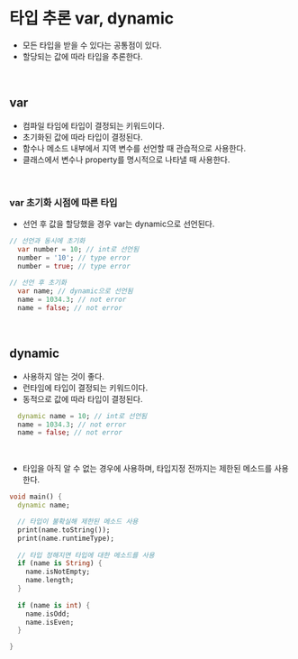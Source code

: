 # 타입 추론 var, dynamic
- 모든 타입을 받을 수 있다는 공통점이 있다.
- 할당되는 값에 따라 타입을 추론한다.   
<br/>

## var
- 컴파일 타임에 타입이 결정되는 키워드이다.  
- 초기화된 값에 따라 타입이 결정된다.
- 함수나 메소드 내부에서 지역 변수를 선언할 때 관습적으로 사용한다.  
- 클래스에서 변수나 property를 명시적으로 나타낼 때 사용한다.   
<br/>

### var 초기화 시점에 따른 타입
- 선언 후 값을 할당했을 경우 var는 dynamic으로 선언된다.
```dart
// 선언과 동시에 초기화
  var number = 10; // int로 선언됨
  number = '10'; // type error
  number = true; // type error
  
// 선언 후 초기화
  var name; // dynamic으로 선언됨
  name = 1034.3; // not error
  name = false; // not error
```
<br/>

## dynamic  
- 사용하지 않는 것이 좋다.  
- 런타임에 타입이 결정되는 키워드이다.  
- 동적으로 값에 따라 타입이 결정된다.

```dart
  dynamic name = 10; // int로 선언됨
  name = 1034.3; // not error
  name = false; // not error
```
<br/>

- 타입을 아직 알 수 없는 경우에 사용하며, 타입지정 전까지는 제한된 메소드를 사용한다.    
```dart
void main() {
  dynamic name;

  // 타입이 불확실해 제한된 메소드 사용
  print(name.toString());
  print(name.runtimeType);
  
  // 타입 정해지면 타입에 대한 메소드를 사용
  if (name is String) {
    name.isNotEmpty;
    name.length;
  }
  
  if (name is int) {
    name.isOdd;
    name.isEven;
  }

}
```
<br/>
